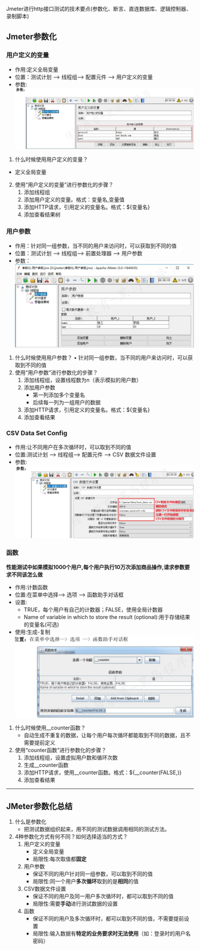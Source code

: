 Jmeter进行http接口测试的技术要点(参数化、断言、直连数据库、逻辑控制器、录制脚本)
## Jmeter参数化
### 用户定义的变量
* 作用:定义全局变量
* 位置：测试计划 --> 线程组--> 配置元件 --> 用户定义的变量
* 参数:<br>
![img_8.png](img_8.png)<br>
1. 什么时候使用用户定义的变量？
* 定义全局变量
2. 使用“用户定义的变量”进行参数化的步骤？
   1. 添加线程组
   2. 添加用户定义的变量。格式：变量名,变量值
   3. 添加HTTP请求，引用定义的变量名。格式：${变量名}
   4. 添加查看结果树
### 用户参数
* 作用：针对同一组参数，当不同的用户来访问时，可以获取到不同的值
* 位置：测试计划 --> 线程组--> 前置处理器 --> 用户参数
* 参数：
<br>![img_9.png](img_9.png)<br>
1. 什么时候使用用户参数？
• 针对同一组参数，当不同的用户来访问时，可以获取到不同的值
2. 使用“用户参数”进行参数化的步骤？
   1. 添加线程组，设置线程数为n（表示模拟的用户数）
   2. 添加用户参数
      * 第一列添加多个变量名
      * 后续每一列为一组用户的数据
   3. 添加HTTP请求，引用定义的变量名。格式：${变量名}
   4. 添加查看结果
### CSV Data Set Config
* 作用:让不同用户在多次循环时，可以取到不同的值
* 位置:测试计划 --> 线程组--> 配置元件 --> CSV 数据文件设置
* 参数:
<br>![img_10.png](img_10.png)<br>
### 函数
**性能测试中如果模拟1000个用户,每个用户执行10万次添加商品操作,请求参数要求不同该怎么做**
* 作用:计数函数
* 位置:在菜单中选择--> 选项 --> 函数助手对话框
* 设置:
  * TRUE，每个用户有自己的计数器；FALSE，使用全局计数器
  * Name of variable in which to store the result (optional):用于存储结果的变量名(可选)
* 使用:生成-复制
<br>![img_11.png](img_11.png)<br>
1. 什么时候使用__counter函数？
   * 自动生成不重复的数据，让每个用户每次循环都能取到不同的数据，且不需要提前定义
2. 使用“counter函数”进行参数化的步骤？
   1. 添加线程组，设置虚拟用户数和循环次数
   2. 生成__counter函数
   3. 添加HTTP请求，使用__counter函数。格式：${__counter(FALSE,)}
   4. 添加查看结果
***
## JMeter参数化总结
1. 什么是参数化
   * 把测试数据组织起来，用不同的测试数据调用相同的测试方法。
2. 4种参数化方式有何不同？如何选择适当的方式？
   1. 用户定义的变量
      * 定义全局变量
      * 局限性:每次取值都**固定**
   2. 用户参数
      * 保证不同的用户针对同一组参数，可以取到不同的值
      * 局限性:同一个用户**多次循环**取到的是**相同**的值
   3. CSV数据文件设置
      * 保证不同的用户及同一用户多次循环时，都可以取到不同的值
      * 局限性:需要**手动**进行测试数据的设置
   4. 函数
      * 保证不同的用户及多次循环时，都可以取到不同的值，不需要提前设置
      * 局限性:输入数据有**特定的业务要求时无法使用**（如：登录时的用户名密码）
